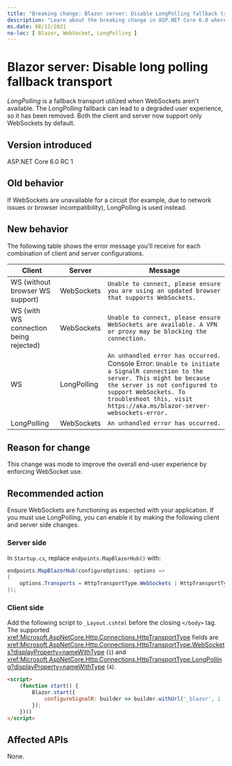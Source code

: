 ```yaml
---
title: "Breaking change: Blazor server: Disable LongPolling fallback transport"
description: "Learn about the breaking change in ASP.NET Core 6.0 where LongPolling is not used as a fallback transport utilized when WebSockets aren't available."
ms.date: 08/12/2021
no-loc: [ Blazor, WebSocket, LongPolling ]
---
```

# Blazor server: Disable long polling fallback transport

*LongPolling* is a fallback transport utilized when WebSockets aren't available. The LongPolling fallback can lead to a degraded user experience, so it has been removed. Both the client and server now support only WebSockets by default.

## Version introduced

ASP.NET Core 6.0 RC 1

## Old behavior

If WebSockets are unavailable for a circuit (for example, due to network issues or browser incompatibility), LongPolling is used instead.

## New behavior

The following table shows the error message you'll receive for each combination of client and server configurations.

| Client | Server | Message |
|---|---|---|
| WS (without browser WS support) | WebSockets | `Unable to connect, please ensure you are using an updated browser that supports WebSockets.` |
| WS (with WS connection being rejected) | WebSockets | `Unable to connect, please ensure WebSockets are available. A VPN or proxy may be blocking the connection.` |
| WS | LongPolling | `An unhandled error has occurred.` Console Error: `Unable to initiate a SignalR connection to the server. This might be because the server is not configured to support WebSockets. To troubleshoot this, visit https://aka.ms/blazor-server-websockets-error.` |
| LongPolling | WebSockets | `An unhandled error has occurred.` |

## Reason for change

This change was mode to improve the overall end-user experience by enforcing WebSocket use.

## Recommended action

Ensure WebSockets are functioning as expected with your application. If you must use LongPolling, you can enable it by making the following client and server side changes.

### Server side

In `Startup.cs`, replace `endpoints.MapBlazorHub()` with:

```c#
endpoints.MapBlazorHub(configureOptions: options => 
{ 
    options.Transports = HttpTransportType.WebSockets | HttpTransportType.LongPolling; 
});
```

### Client side

Add the following script to `_Layout.cshtml` before the closing `</body>` tag. The supported <xref:Microsoft.AspNetCore.Http.Connections.HttpTransportType> fields are <xref:Microsoft.AspNetCore.Http.Connections.HttpTransportType.WebSockets?displayProperty=nameWithType> (`1`) and <xref:Microsoft.AspNetCore.Http.Connections.HttpTransportType.LongPolling?displayProperty=nameWithType> (`4`).

```html
<script>
    (function start() {
        Blazor.start({
            configureSignalR: builder => builder.withUrl('_blazor', 1 | 4) // WebSockets and LongPolling
        });
    })()
</script>
```

## Affected APIs

None.
